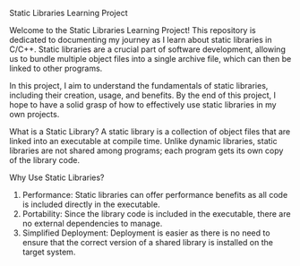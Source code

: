 Static Libraries Learning Project

Welcome to the Static Libraries Learning Project! This repository is dedicated to documenting my journey as I learn about static libraries in C/C++. Static libraries are a crucial part of software development, allowing us to bundle multiple object files into a single archive file, which can then be linked to other programs.

In this project, I aim to understand the fundamentals of static libraries, including their creation, usage, and benefits. By the end of this project, I hope to have a solid grasp of how to effectively use static libraries in my own projects.

What is a Static Library?
A static library is a collection of object files that are linked into an executable at compile time. Unlike dynamic libraries, static libraries are not shared among programs; each program gets its own copy of the library code.

Why Use Static Libraries?
1. Performance: Static libraries can offer performance benefits as all code is included directly in the executable.
2. Portability: Since the library code is included in the executable, there are no external dependencies to manage.
3. Simplified Deployment: Deployment is easier as there is no need to ensure that the correct version of a shared library is installed on the target system.
